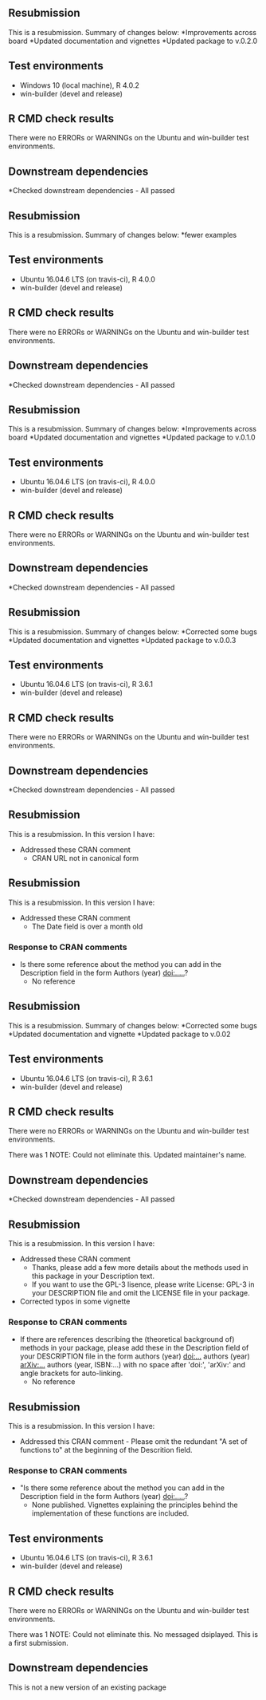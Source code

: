 ## Resubmission
This is a resubmission. Summary of changes below:
*Improvements across board 
*Updated documentation and vignettes
*Updated package to v.0.2.0

## Test environments
* Windows 10 (local machine), R 4.0.2
* win-builder (devel and release)

## R CMD check results
There were no ERRORs or WARNINGs on the Ubuntu and win-builder test environments. 

## Downstream dependencies
*Checked downstream dependencies - All passed

## Resubmission
This is a resubmission. Summary of changes below:
*fewer examples

## Test environments
* Ubuntu 16.04.6 LTS (on travis-ci), R 4.0.0
* win-builder (devel and release)

## R CMD check results
There were no ERRORs or WARNINGs on the Ubuntu and win-builder test environments. 

## Downstream dependencies
*Checked downstream dependencies - All passed

## Resubmission
This is a resubmission. Summary of changes below:
*Improvements across board 
*Updated documentation and vignettes
*Updated package to v.0.1.0

## Test environments
* Ubuntu 16.04.6 LTS (on travis-ci), R 4.0.0
* win-builder (devel and release)

## R CMD check results
There were no ERRORs or WARNINGs on the Ubuntu and win-builder test environments. 

## Downstream dependencies
*Checked downstream dependencies - All passed

## Resubmission
This is a resubmission. Summary of changes below:
*Corrected some bugs 
*Updated documentation and vignettes
*Updated package to v.0.0.3

## Test environments
* Ubuntu 16.04.6 LTS (on travis-ci), R 3.6.1
* win-builder (devel and release)

## R CMD check results
There were no ERRORs or WARNINGs on the Ubuntu and win-builder test environments. 

## Downstream dependencies
*Checked downstream dependencies - All passed


## Resubmission
This is a resubmission. In this version I have:
* Addressed these CRAN comment
    + CRAN URL not in canonical form

## Resubmission
This is a resubmission. In this version I have:
* Addressed these CRAN comment
    + The Date field is over a month old

### Response to CRAN comments
* Is there some reference about the method you can add in the Description 
field in the form Authors (year) <doi:.....>?
    + No reference

## Resubmission
This is a resubmission. Summary of changes below:
*Corrected some bugs 
*Updated documentation and vignette
*Updated package to v.0.02

## Test environments
* Ubuntu 16.04.6 LTS (on travis-ci), R 3.6.1
* win-builder (devel and release)

## R CMD check results
There were no ERRORs or WARNINGs on the Ubuntu and win-builder test environments. 

There was 1 NOTE:
Could not eliminate this. Updated maintainer's name.

## Downstream dependencies
*Checked downstream dependencies - All passed


## Resubmission
This is a resubmission. In this version I have:
* Addressed these CRAN comment
    + Thanks, please add a few more details about the methods used in this package in your Description text.
    + If you want to use the GPL-3 lisence, please write License: GPL-3 in your DESCRIPTION file and omit the LICENSE file in your  package.
* Corrected typos in some vignette

### Response to CRAN comments
* If there are references describing the (theoretical background of) 
methods in your package, please add these in the Description field of
your DESCRIPTION file in the form
authors (year) <doi:...>
authors (year) <arXiv:...>
authors (year, ISBN:...)
with no space after 'doi:', 'arXiv:' and angle brackets for auto-linking.
    + No reference
    
## Resubmission
This is a resubmission. In this version I have:
* Addressed this CRAN comment - Please omit the redundant "A set of functions to" at the beginning of the Descrition field.

### Response to CRAN comments
* "Is there some reference about the method you can add in the Description
field in the form Authors (year) <doi:.....>?
    + None published. Vignettes explaining the principles behind the implementation of these functions are included. 

## Test environments
* Ubuntu 16.04.6 LTS (on travis-ci), R 3.6.1
* win-builder (devel and release)

## R CMD check results
There were no ERRORs or WARNINGs on the Ubuntu and win-builder test environments. 

There was 1 NOTE:
Could not eliminate this. No messaged dsiplayed. This is a first submission.

## Downstream dependencies
This is not a new version of an existing package
